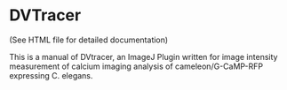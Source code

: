 # DVTracer
(See HTML file for detailed documentation)

This is a manual of DVtracer, an ImageJ Plugin written for image intensity measurement of calcium imaging analysis of cameleon/G-CaMP-RFP expressing C. elegans.

